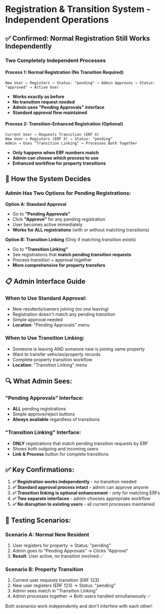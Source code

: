 # Registration & Transition System - Independent Operations

## ✅ **Confirmed: Normal Registration Still Works Independently**

### **Two Completely Independent Processes**

#### **Process 1: Normal Registration (No Transition Required)**
```
New User → Registers → Status: "pending" → Admin Approves → Status: "approved" → Active User
```
- **Works exactly as before**
- **No transition request needed**
- **Admin uses "Pending Approvals" interface**
- **Standard approval flow maintained**

#### **Process 2: Transition-Enhanced Registration (Optional)**
```
Current User → Requests Transition (ERF X)
New User → Registers (ERF X) → Status: "pending"
Admin → Uses "Transition Linking" → Processes Both Together
```
- **Only happens when ERF numbers match**
- **Admin can choose which process to use**
- **Enhanced workflow for property transitions**

## 🎯 **How the System Decides**

### **Admin Has Two Options for Pending Registrations:**

**Option A: Standard Approval**
- Go to **"Pending Approvals"**
- Click **"Approve"** for any pending registration
- User becomes active immediately
- **Works for ALL registrations** (with or without matching transitions)

**Option B: Transition Linking** (Only if matching transition exists)
- Go to **"Transition Linking"** 
- See registrations that **match pending transition requests**
- Process transition + approval together
- **More comprehensive for property transfers**

## 📋 **Admin Interface Guide**

### **When to Use Standard Approval:**
- New residents/owners joining (no one leaving)
- Registration doesn't match any pending transition
- Simple approval needed
- **Location**: "Pending Approvals" menu

### **When to Use Transition Linking:**
- Someone is leaving AND someone new is joining same property
- Want to transfer vehicles/property records
- Complete property transition workflow
- **Location**: "Transition Linking" menu

## 🔍 **What Admin Sees:**

### **"Pending Approvals" Interface:**
- **ALL** pending registrations
- Simple approve/reject buttons
- **Always available** regardless of transitions

### **"Transition Linking" Interface:**
- **ONLY** registrations that match pending transition requests by ERF
- Shows both outgoing and incoming users
- **Link & Process** button for complete transitions

## ✅ **Key Confirmations:**

1. **✅ Registration works independently** - no transition needed
2. **✅ Standard approval process intact** - admin can approve anyone
3. **✅ Transition linking is optional enhancement** - only for matching ERFs
4. **✅ Two separate interfaces** - admin chooses appropriate workflow
5. **✅ No disruption to existing users** - all current processes maintained

## 🧪 **Testing Scenarios:**

### **Scenario A: Normal New Resident**
1. User registers for property → Status: "pending"
2. Admin goes to "Pending Approvals" → Clicks "Approve"
3. **Result**: User active, no transition involved ✅

### **Scenario B: Property Transition**
1. Current user requests transition (ERF 123)
2. New user registers (ERF 123) → Status: "pending"  
3. Admin sees match in "Transition Linking"
4. Admin processes together → Both users handled simultaneously ✅

Both scenarios work independently and don't interfere with each other!
